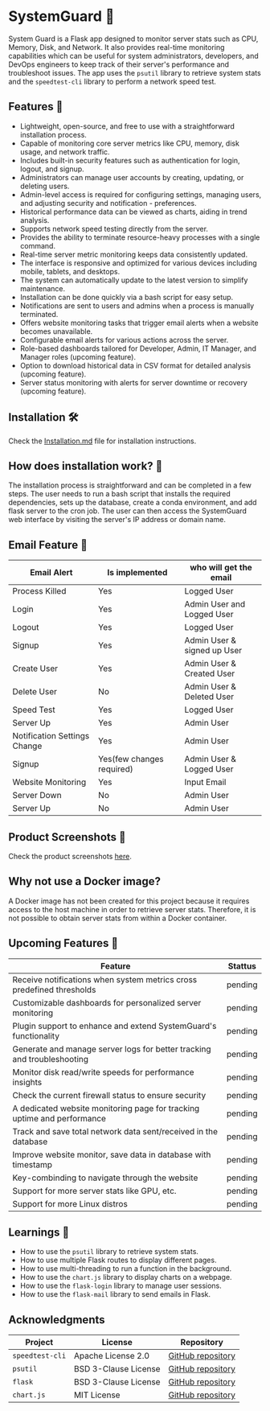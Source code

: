 # SystemGuard 💂

System Guard is a Flask app designed to monitor server stats such as CPU, Memory, Disk, and Network. It also provides real-time monitoring capabilities which can be useful for system administrators, developers, and DevOps engineers to keep track of their server's performance and troubleshoot issues. The app uses the `psutil` library to retrieve system stats and the `speedtest-cli` library to perform a network speed test.

## Features 🚀

- Lightweight, open-source, and free to use with a straightforward installation process.
- Capable of monitoring core server metrics like CPU, memory, disk usage, and network traffic.
- Includes built-in security features such as authentication for login, logout, and signup.
- Administrators can manage user accounts by creating, updating, or deleting users.
- Admin-level access is required for configuring settings, managing users, and adjusting security and notification - preferences.
- Historical performance data can be viewed as charts, aiding in trend analysis.
- Supports network speed testing directly from the server.
- Provides the ability to terminate resource-heavy processes with a single command.
- Real-time server metric monitoring keeps data consistently updated.
- The interface is responsive and optimized for various devices including mobile, tablets, and desktops.
- The system can automatically update to the latest version to simplify maintenance.
- Installation can be done quickly via a bash script for easy setup.
- Notifications are sent to users and admins when a process is manually terminated.
- Offers website monitoring tasks that trigger email alerts when a website becomes unavailable.
- Configurable email alerts for various actions across the server.
- Role-based dashboards tailored for Developer, Admin, IT Manager, and Manager roles (upcoming feature).
- Option to download historical data in CSV format for detailed analysis (upcoming feature).
- Server status monitoring with alerts for server downtime or recovery (upcoming feature).


## Installation 🛠️

Check the [Installation.md](/src/docs/installation.md) file for installation instructions.

## How does installation work? 🤔

The installation process is straightforward and can be completed in a few steps. The user needs to run a bash script that installs the required dependencies, sets up the database, create a conda environment, and add flask server to the cron job. The user can then access the SystemGuard web interface by visiting the server's IP address or domain name.

## Email Feature 📧

| Email Alert                  | Is implemented            | who will get the email      |
| ---------------------------- | ------------------------- | --------------------------- |
| Process Killed               | Yes                       | Logged User                 |
| Login                        | Yes                       | Admin User and Logged User  |
| Logout                       | Yes                       | Logged User                 |
| Signup                       | Yes                       | Admin User & signed up User |
| Create User                  | Yes                       | Admin User & Created User   |
| Delete User                  | No                        | Admin User & Deleted User   |
| Speed Test                   | Yes                       | Logged User                 |
| Server Up                    | Yes                       | Admin User                  |
| Notification Settings Change | Yes                       | Admin User                  |
| Signup                       | Yes(few changes required) | Admin User & Logged User    |
| Website Monitoring           | Yes                       | Input Email                 |
| Server Down                  | No                        | Admin User                  |
| Server Up                    | No                        | Admin User                  |

## Product Screenshots 📸

Check the product screenshots [here](/src/docs/README.md).


## Why not use a Docker image?

A Docker image has not been created for this project because it requires access to the host machine in order to retrieve server stats. Therefore, it is not possible to obtain server stats from within a Docker container.

## Upcoming Features 📅

| Feature                                                                 | Stattus |
| ----------------------------------------------------------------------- | ------- |
| Receive notifications when system metrics cross predefined thresholds   | pending |
| Customizable dashboards for personalized server monitoring              | pending |
| Plugin support to enhance and extend SystemGuard's functionality        | pending |
| Generate and manage server logs for better tracking and troubleshooting | pending |
| Monitor disk read/write speeds for performance insights                 | pending |
| Check the current firewall status to ensure security                    | pending |
| A dedicated website monitoring page for tracking uptime and performance | pending |
| Track and save total network data sent/received in the database         | pending |
| Improve website monitor, save data in database with timestamp           | pending |
| Key-combinding to navigate through the website                          | pending |
| Support for more server stats like GPU, etc.                            | pending |
| Support for more Linux distros                                          | pending |

## Learnings 📖

- How to use the `psutil` library to retrieve system stats.
- How to use multiple Flask routes to display different pages.
- How to use multi-threading to run a function in the background.
- How to use the `chart.js` library to display charts on a webpage.
- How to use the `flask-login` library to manage user sessions.
- How to use the `flask-mail` library to send emails in Flask.

## Acknowledgments

| Project         | License              | Repository                                                  |
| --------------- | -------------------- | ----------------------------------------------------------- |
| `speedtest-cli` | Apache License 2.0   | [GitHub repository](https://github.com/sivel/speedtest-cli) |
| `psutil`        | BSD 3-Clause License | [GitHub repository](https://github.com/giampaolo/psutil)    |
| `flask`         | BSD 3-Clause License | [GitHub repository](https://github.com/pallets/flask)       |
| `chart.js`      | MIT License          | [GitHub repository](https://github.com/chartjs/Chart.js)    |

